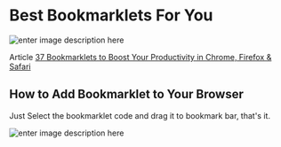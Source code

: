 # Best Bookmarklets For You
![enter image description here](https://files.thetechbasket.com/37-Bookmarklets-to-Boost-Your-Productivity.png)

Article [37 Bookmarklets to Boost Your Productivity in Chrome, Firefox & Safari](https://www.thetechbasket.com/most-useful-bookmarklets/)

## How to Add Bookmarklet to Your Browser

Just Select the bookmarklet code and drag it to bookmark bar, that's it.

![enter image description here](https://files.thetechbasket.com/how-to-install-bookmarklet.gif)
